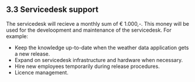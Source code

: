 ## 3.3 Servicedesk support

The servicedesk will recieve a monthly sum of € 1.000,-. This money will be used for the develoopment and maintenance of the servicedesk. For example:
- Keep the knowledge up-to-date when the weather data application gets a new release.
- Expand on servicedesk infrastructure and hardware when necessary.
- Hire new employees temporarily during release procedures.
- Licence management.


